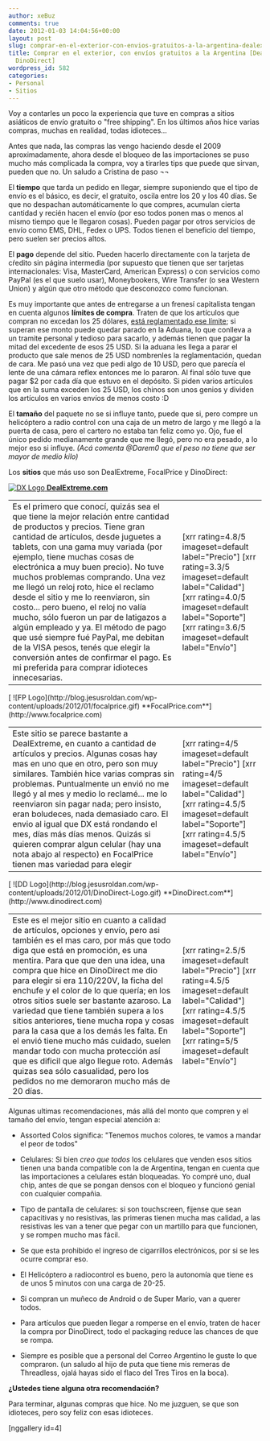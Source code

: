 ```yaml
---
author: xeBuz
comments: true
date: 2012-01-03 14:04:56+00:00
layout: post
slug: comprar-en-el-exterior-con-envios-gratuitos-a-la-argentina-dealextreme-focalprice-dinodirect
title: Comprar en el exterior, con envíos gratuitos a la Argentina [DealExtreme, FocalPrice,
  DinoDirect]
wordpress_id: 582
categories:
- Personal
- Sitios
---
```


Voy a contarles un poco la experiencia que tuve en compras a sitios asiáticos de envío gratuito o "free shipping".
En los últimos años hice varias compras, muchas en realidad, todas idioteces...

Antes que nada, las compras las vengo haciendo desde el 2009 aproximadamente, ahora desde el bloqueo de las importaciones se puso mucho más complicada la compra, voy a tirarles tips que puede que sirvan, pueden que no. Un saludo a Cristina de paso ¬¬

El **tiempo** que tarda un pedido en llegar, siempre suponiendo que el tipo de envío es el básico, es decir, el gratuito, oscila entre los 20 y los 40 días. Se que no despachan automáticamente lo que compres, acumulan cierta cantidad y recién hacen el envío (por eso todos ponen mas o menos al mismo tiempo que le llegaron cosas).
Pueden pagar por otros servicios de envío como EMS, DHL, Fedex o UPS. Todos tienen el beneficio del tiempo, pero suelen ser precios altos.

El **pago** depende del sitio. Pueden hacerlo directamente con la tarjeta de cŕedito sin página intermedia (por supuesto que tienen que ser tarjetas internacionales: Visa, MasterCard, American Express) o con servicios como PayPal (es el que suelo usar), Moneybookers, Wire Transfer (o sea Western Union) y algún que otro método que desconozco como funcionan.

Es muy importante que antes de entregarse a un frenesí capitalista tengan en cuenta algunos **límites de compra**. Traten de que los artículos que compran no excedan los 25 dólares, [está reglamentado ese límite](http://www.afip.gov.ar/aduana/envios.asp#encpart); si superan ese monto puede quedar parado en la Aduana, lo que conlleva a un tramite personal y tedioso para sacarlo, y además tienen que pagar la mitad del excedente de esos 25 USD. Si la aduana les llega a parar el producto que sale menos de 25 USD nombrenles la reglamentación, quedan de cara. Me pasó una vez que pedi algo de 10 USD, pero que parecía el lente de una cámara reflex entonces me lo pararon. Al final sólo tuve que pagar $2 por cada día que estuvo en el depósito.
Si piden varios artículos que en la suma exceden los 25 USD, los chinos son unos genios y dividen los artículos en varios envíos de menos costo :D

El **tamaño** del paquete no se si influye tanto, puede que si, pero compre un helicóptero a radio control con una caja de un metro de largo y me llegó a la puerta de casa, pero el cartero no estaba tan feliz como yo. Ojo, fue el único pedido medianamente grande que me llegó, pero no era pesado, a lo mejor eso si influye. _(Acá comenta @Darem0 que el peso no tiene que ser mayor de medio kilo)_

Los **sitios** que más uso son DealExtreme, FocalPrice y DinoDirect:

[ ![DX Logo](http://blog.jesusroldan.com/wp-content/uploads/2012/01/DealExtreme.png)
**DealExtreme.com**](http://www.dealextreme.com/default.dx/r.32003360)
<table border="0" >
<tbody >
<tr >

<td >Es el primero que conocí, quizás sea el que tiene la mejor relación entre cantidad de productos y precios. Tiene gran cantidad de artículos, desde juguetes a tablets, con una gama muy variada (por ejemplo, tiene muchas cosas de electrónica a muy buen precio).
No tuve muchos problemas comprando. Una vez me llegó un reloj roto, hice el reclamo desde el sitio y me lo reenviaron, sin costo... pero bueno, el reloj no valía mucho, sólo fueron un par de latigazos a algún empleado y ya.
El método de pago que usé siempre fué PayPal, me debitan de la VISA pesos, tenés que elegir la conversión antes de confirmar el pago.
Es mi preferida para comprar idioteces innecesarias.
</td>

<td width="150px" >[xrr rating=4.8/5 imageset=default label="Precio"]
[xrr rating=3.3/5 imageset=default label="Calidad"]
[xrr rating=4.0/5 imageset=default label="Soporte"]
[xrr rating=3.6/5 imageset=default label="Envío"]
</td>
</tr>
</tbody>
</table>
[ ![FP Logo](http://blog.jesusroldan.com/wp-content/uploads/2012/01/focalprice.gif)
**FocalPrice.com**](http://www.focalprice.com)
<table border="0" >
<tbody >
<tr >

<td >Este sitio se parece bastante a DealExtreme, en cuanto a cantidad de artículos y precios. Algunas cosas hay mas en uno que en otro, pero son muy similares.
También hice varias compras sin problemas. Puntualmente un envió no me llegó y al mes y medio lo reclamé... me lo reenviaron sin pagar nada; pero insisto, eran boludeces, nada demasiado caro.
El envio al igual que DX está rondando el mes, días más días menos.
Quizás si quieren comprar algun celular (hay una nota abajo al respecto) en FocalPrice tienen mas variedad para elegir
</td>

<td width="150px" >[xrr rating=4/5 imageset=default label="Precio"]
[xrr rating=4/5 imageset=default label="Calidad"]
[xrr rating=4.5/5 imageset=default label="Soporte"]
[xrr rating=4.5/5 imageset=default label="Envío"]
</td>
</tr>
</tbody>
</table>
[ ![DD Logo](http://blog.jesusroldan.com/wp-content/uploads/2012/01/DinoDirect-Logo.gif)
**DinoDirect.com**](http://www.dinodirect.com)
<table border="0" >
<tbody >
<tr >

<td >Este es el mejor sitio en cuanto a calidad de artículos, opciones y envío, pero asi también es el mas caro, por más que todo diga que está en promoción, es una mentira.
Para que que den una idea, una compra que hice en DinoDirect me dio para elegir si era 110/220V, la ficha del enchufe y el color de lo que quería; en los otros sitios suele ser bastante azaroso.
La variedad que tiene también supera a los sitios anteriores, tiene mucha ropa y cosas para la casa que a los demás les falta.
En el envió tiene mucho más cuidado, suelen mandar todo con mucha protección así que es dificil que algo llegue roto. Además quizas sea sólo casualidad, pero los pedidos no me demoraron mucho más de 20 días.
</td>

<td width="150px" >[xrr rating=2.5/5 imageset=default label="Precio"]
[xrr rating=4.5/5 imageset=default label="Calidad"]
[xrr rating=4.5/5 imageset=default label="Soporte"]
[xrr rating=5/5 imageset=default label="Envío"]
</td>
</tr>
</tbody>
</table>
Algunas ultimas recomendaciones, más allá del monto que compren y el tamaño del envío, tengan especial atención a:



	
  * Assorted Colos significa: "Tenemos muchos colores, te vamos a mandar el peor de todos"

	
  * Celulares: Si bien _creo que todos_ los celulares que venden esos sitios tienen una banda compatible con la de Argentina, tengan en cuenta que las importaciones a celulares están bloqueadas. Yo compré uno, dual chip, antes de que se pongan densos con el bloqueo y funcionó genial con cualquier compañia.

	
  * Tipo de pantalla de celulares: si son touchscreen, fijense que sean capacitivas y no resistivas, las primeras tienen mucha mas calidad, a las resistivas les van a tener que pegar con un martillo para que funcionen, y se rompen mucho mas fácil.

	
  * Se que esta prohibido el ingreso de cigarrillos electrónicos, por si se les ocurre comprar eso.

	
  * El Helicóptero a radiocontrol es bueno, pero la autonomía que tiene es de unos 5 minutos con una carga de 20-25.

	
  * Si compran un muñeco de Android o de Super Mario, van a querer todos.

	
  * Para artículos que pueden llegar a romperse en el envío, traten de hacer la compra por DinoDirect, todo el packaging reduce las chances de que se rompa.

	
  * Siempre es posible que a personal del Correo Argentino le guste lo que compraron. (un saludo al hijo de puta que tiene mis remeras de Threadless, ojalá hayas sido el flaco del Tres Tiros en la boca).


**¿Ustedes tiene alguna otra recomendación?**

Para terminar, algunas compras que hice. No me juzguen, se que son idioteces, pero soy feliz con esas idioteces.

[nggallery id=4]
